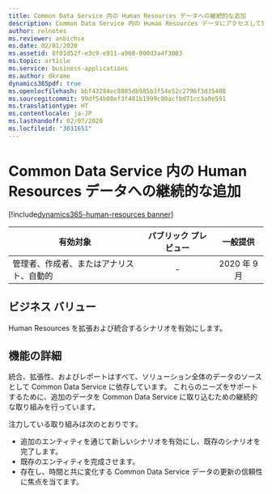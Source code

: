 ```yaml
---
title: Common Data Service 内の Human Resources データへの継続的な追加
description: Common Data Service 内の Human Resources データにアクセスして管理する
author: relnotes
ms.reviewer: anbichse
ms.date: 02/01/2020
ms.assetid: 8f01d52f-e3c9-e911-a968-000d3a4f3883
ms.topic: article
ms.service: business-applications
ms.author: dkrame
dynamics365pdf: true
ms.openlocfilehash: bbf43284ec8885db985b3f54e52c2796f3d35488
ms.sourcegitcommit: 99df54b08ef3f481b1999c80acfbd71cc3a0e591
ms.translationtype: HT
ms.contentlocale: ja-JP
ms.lasthandoff: 02/07/2020
ms.locfileid: "3031651"
---
```

# <a name="ongoing-additions-to-human-resources-data-in-common-data-service"></a>Common Data Service 内の Human Resources データへの継続的な追加
[!include[dynamics365-human-resources banner](../includes/dynamics365-human-resources.md)]

| 有効対象    |  パブリック プレビュー | 一般提供 | 
| ---------- | :----------: |:----------: |
|管理者、作成者、またはアナリスト、自動的|-| 2020 年 9 月|


## <a name="business-value"></a>ビジネス バリュー
<!-- bv start -->
Human Resources を拡張および統合するシナリオを有効にします。
<!-- bv end -->



## <a name="feature-details"></a>機能の詳細
<!--feature detail start -->
統合、拡張性、およびレポートはすべて、ソリューション全体のデータのソースとして Common Data Service に依存しています。 これらのニーズをサポートするために、追加のデータを Common Data Service に取り込むための継続的な取り組みを行っています。

注力している取り組みは次のとおりです。

- 追加のエンティティを通じて新しいシナリオを有効にし、既存のシナリオを完了します。
- 既存のエンティティを完成させます。
- 存在し、時間と共に変化する Common Data Service データの更新の信頼性に焦点を当てます。
<!--feature detail end -->









